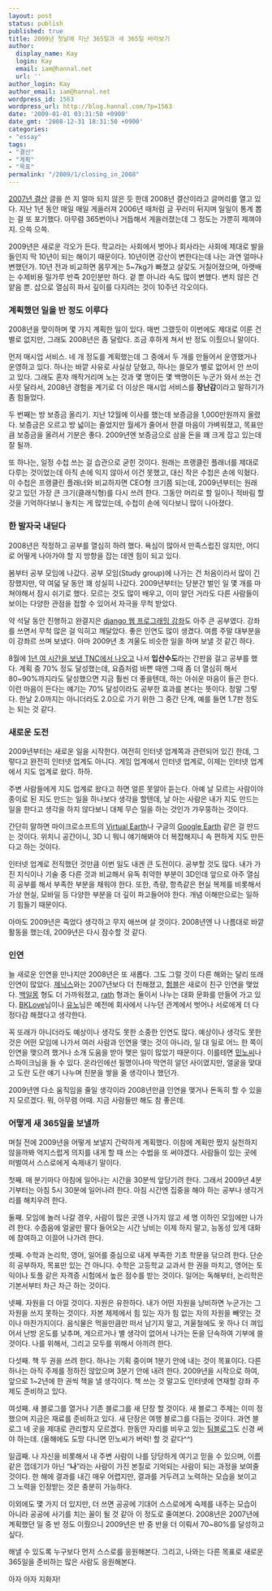 ```yaml
---
layout: post
status: publish
published: true
title: 2009년 첫날에 지난 365일과 새 365일 바라보기
author:
  display_name: Kay
  login: Kay
  email: iam@hannal.net
  url: ''
author_login: Kay
author_email: iam@hannal.net
wordpress_id: 1563
wordpress_url: http://blog.hannal.com/?p=1563
date: '2009-01-01 03:31:50 +0900'
date_gmt: '2008-12-31 18:31:50 +0900'
categories:
- "essay"
tags:
- "결산"
- "계획"
- "목표"
permalink: "/2009/1/closing_in_2008"
---
```

<p><a href="http://blog.hannal.com/closing_in_2007/">2007년 결산</a> 글을 쓴 지 얼마 되지 않은 듯 한데 2008년 결산이라고 글머리를 열고 있다. 지난 1년 동안 매일 매일 게을러져 2006년 때처럼 글 꾸러미 뒤지며 일일이 통계 뽑는 걸 또 포기했다. 아무렴 365번이나 거듭해서 게을러졌는데 그 정도는 가뿐히 제껴야지. 으쓱 으쓱.</p>
<p>2009년은 새로운 각오가 든다. 학교라는 사회에서 벗어나 회사라는 사회에 제대로 발을 들인지 딱 10년이 되는 해이기 때문이다. 10년이면 강산이 변한다는데 나는 과연 얼마나 변했던가. 10년 전과 비교하면 몸무게는 5~7kg가 빠졌고 살갗도 거칠어졌으며, 아랫배는 수제비용 밀가루 반죽 20인분만 하다. 겉 뿐 아니라 속도 많이 변했다. 변치 않은 건 얕음 뿐. 삽으로 열심히 파서 깊이를 다지려는 것이 10주년 각오이다.</p>
<h3>계획했던 일을 반 정도 이루다</h3>
<p>2008년을 맞이하며 몇 가지 계획한 일이 있다. 매번 그랬듯이 이번에도 제대로 이룬 건 별로 없지만, 그래도 2008년은 좀 달랐다. 조금 후하게 쳐서 반 정도 이뤘으니 말이다.</p>
<p>먼저 매시업 서비스. 네 개 정도를 계획했는데 그 중에서 두 개를 만들어서 운영했거나 운영하고 있다. 하나는 바깥 사유로 사실상 닫혔고, 하나는 쓸모가 별로 없어서 안 쓰이고 있다. 그래도 혼자 깨작거리며 노는 것과 몇 명이든 몇 백명이든 누군가 와서 쓰는 건 사뭇 달라서, 2008년 경험을 계기로 더 이상은 매시업 서비스를 <strong>장난감</strong>이라고 말하기가 좀 힘들었다.</p>
<p>두 번째는 방 보증금 올리기. 지난 12월에 이사를 했는데 보증금을 1,000만원까지 올렸다. 보증금은 오르고 방 넓이는 줄었지만 월세가 줄어서 한결 마음이 가벼워졌고, 목표만큼 보증금을 올려서 기분은 좋다. 2009년엔 보증금으로 삼을 돈을 꽤 크게 잡고 있는데 잘 될까.</p>
<p>또 하나는, 일정 수첩 쓰는 걸 습관으로 굳힌 것이다. 원래는 프랭클린 플래너를 제대로 다루는 것이었는데 아직 손에 익지 않아서 이건 못했고, 대신 작은 수첩은 손에 익혔다. 이 수첩은 프랭클린 플래너와 비교하자면 CEO형 크기쯤 되는데, 2009년부터는 원래 갖고 있던 가장 큰 크기(클래식형)를 다시 쓰려 한다. 그동안 머리로 할 일이나 적바림 할 것을 기억하다보니 놓치는 게 많았는데, 수첩이 손에 익다보니 많이 나아졌다.</p>
<h3>한 발자국 내딛다</h3>
<p>2008년은 작정하고 공부를 열심히 하려 했다. 욕심이 많아서 만족스럽진 않지만, 어디로 어떻게 나아가야 할 지 방향을 잡는 데엔 힘이 되고 있다.</p>
<p>봄부터 공부 모임에 나갔다. 공부 모임(Study group)에 나가는 건 처음이라서 많이 긴장했지만, 약 여덟 달 동안 꽤 성실히 나갔다. 2009년부터는 당분간 벌인 일 몇 개를 마쳐야해서 잠시 쉬기로 했다. 모르는 것도 많이 배우고, 이미 알던 거라도 다른 사람들이 보이는 다양한 관점을 접할 수 있어서 자극을 무척 받았다.</p>
<p>약 석달 동안 진행하고 완결지은 <a href="http://blog.hannal.com/01-python_django_lecture/">django 웹 프로그래밍 강좌</a>도 아주 큰 공부였다. 강좌를 쓰면서 무척 많은 걸 익히고 깨달았다. 좋은 인연도 많이 생겼다. 여름 주말 대부분을 이 강좌르 쓰며 보냈다. 아마 2009년 초 겨울도 비슷한 일을 하며 보낼 것 같긴 하다.</p>
<p>8월에 <a href="http://blog.hannal.com/ode_to_my_tnc_life/">1년 여 시간을 보낸 TNC에서 나오고</a> 나서 <strong>입산수도</strong>라는 간판을 걸고 공부를 했다. 계획 중 70% 정도 달성했는데, 요즘처럼 바쁜 때엔 그때 좀 더 열심히 해서 80~90%까지라도 달성했으면 지금 훨씬 더 좋을텐데, 하는 아쉬운 마음이 들곤 한다. 이런 마음이 든다는 얘기는 70% 달성이라도 공부한 효과를 본다는 뜻이다. 정말 그렇다. 한날 2.0까지는 아니더라도 2.0으로 가기 위한 그 중간 단계, 예를 들면 1.7판 정도는 되는 것 같다.</p>
<h3>새로운 도전</h3>
<p>2009년부터는 새로운 일을 시작한다. 여전히 인터넷 업계쪽과 관련되어 있긴 한데, 그렇다고 완전히 인터넷 업계도 아니다. 게임 업계에서 인터넷 업계로, 이제는 인터넷 업계에서 지도 업계로 왔다. 하하.</p>
<p>주변 사람들에게 지도 업계로 왔다고 하면 얼른 못알아 듣는다. 아예 날 모르는 사람이야 종이로 된 지도 만드는 일을 하나보다 생각을 할텐데, 날 아는 사람은 내가 지도 만드는 일을 한다고 생각을 하지 않다보니 대체 무슨 일을 하는 것인가 갸우뚱하는 것이다.</p>
<p>간단히 말하면 마이크로소프트의 <a href="http://www.microsoft.com/VIRTUALEARTH/">Virtual Earth</a>나 구글의 <a href="http://earth.google.com/">Google Earth</a> 같은 걸 만드는 것이다. 위치니 공간이니, 3D 니 뭐니 얘기해봐야 더 복잡해지니 속 편하게 지도 만든다고 하는 것이다.</p>
<p>인터넷 업계로 전직했던 것만큼 이번 일도 내겐 큰 도전이다. 공부할 것도 많다. 내가 가진 지식이나 기술 중 다른 것과 비교해서 유독 취약한 부분이 3D인데 앞으로 아주 열심히 공부를 해서 부족한 부분을 채워야 한다. 또한, 측량, 항측같은 현실 복제를 비롯해서 가상 현실, 모바일 등 다양한 부분을 더 깊이 파고들어야 한다. 개념 이해만으로는 일하기 힘들기 때문이다.</p>
<p>아마도 2009년은 죽었다 생각하고 무지 애쓰며 살 것이다. 2008년엔 나 나름대로 바깥 활동을 했는데, 2009년은 다시 잠수할 것 같다.</p>
<h3>인연</h3>
<p>늘 새로운 인연을 만나지만 2008년은 또 새롭다. 그도 그럴 것이 다른 해와는 달리 또래 인연이 많았다. <a href="http://xenix.dj">제닉스</a>와는 2007년보다 더 친해졌고, <a href="http://blog.changetheweb.net/">험블</a>은 새로이 친구 인연을 맺었다. <a href="http://www.crackradio.com/">백일몽</a> 형도 더 가까워졌고, <a href="http://www.xrath.com">rath</a> 형과는 둘이서 나누는 대화 문화를 만들어 가고 있다. <a href="http://bklove.net">BKLove</a>님이나 <a href="http://www.jungyuno.com/">유노</a>님은 예전에 회사에서 나누던 관계에서 벗어나 서로에게 더 다정다감 해졌다고 생각한다.</p>
<p>꼭 또래가 아니더라도 예상이나 생각도 못한 소중한 인연도 많다. 예상이나 생각도 못한 것은 어떤 모임에 나가서 여러 사람과 인연을 맺는 것이 아니라, 일 대 일로 어느 한 쪽이 인연을 맺으려 했거나 소개 도움을 받아 맺은 일이 많았기 때문이다. 이를테면 <a href="http://www.minoci.net/">민노씨</a>나 스파이크님을 들 수 있다. 온라인에선 필명이나마 막연히 알던 사이였지만, 얼굴을 맞대고 도란 도란 얘기 나누며 친분을 쌓을 줄 생각이나 했던가.</p>
<p>2009년엔 다소 움직임을 줄일 생각이라 2008년만큼 인연을 맺거나 돈독히 할 수 있을지 모르겠다. 뭐, 아무렴 어때. 지금 사람들만 해도 참 좋은데.</p>
<h3>어떻게 새 365일을 보낼까</h3>
<p>며칠 전에 2009년을 어떻게 보낼지 간략하게 계획했다. 이참에 계획만 짰지 실천하지 않을까봐 억지스럽게 의지를 내게 할 때 쓰는 수법을 또 써야겠다. 사람들이 있는 곳에 떠벌여서 스스로에게 숙제내기 말이다.</p>
<p>첫째. 매 분기마다 아침에 일어나는 시간을 30분씩 앞당기려 한다. 그래서 2009년 4분기부터는 아침 5시 30분에 일어나려 한다. 아침 시간엔 집중을 해야 하는 공부나 생각거리를 해치우려 한다.</p>
<p>둘째. 모임에 놀러 나갈 경우, 사람이 많은 곳엔 나가지 않고 세 명 이하인 모임에만 나가려 한다. 수줍음에 얼굴만 팔다 들어오는 시간 낭비는 이제 하지 말고, 능동성 있게 대화에 참여하고 이끌어 나가려 한다.</p>
<p>셋째. 수학과 논리학, 영어, 일어를 중심으로 내게 부족한 기초 학문을 닦으려 한다. 단순히 공부하자, 목표만 있는 건 아니다. 수학은 고등학교 교과서 한 권을 마치고, 영어는 토익이나 토플 같은 자격증 시험에서 높은 점수를 받는 것이다. 일어는 독해부터, 논리학은 기본서부터 차근 차근 하는 것이다.</p>
<p>넷째. 자원을 더 아낄 것이다. 자원은 유한하다. 내가 어떤 자원을 낭비하면 누군가는 그 자원을 쓰지 못하는 것이다. 자본 체제에서 힘 있는 자가 힘 없는 자의 자원을 빼앗는 것이나 마찬가지이다. 음식물은 먹을만큼만 떠서 남기지 말고, 겨울철에도 옷 하나 더 껴입어서 난방 온도를 낮추며, 게으르거나 별 생각이 없어서 나가는 돈을 단속하여 기부에 쓸 것이다. 나를 위해서, 그리고 모두를 위해서 아끼려 한다.</p>
<p>다섯째. 책 두 권을 쓰려 한다. 하나는 기획 중이며 1분기 안에 내는 것이 목표이다. 다른 하나는 아직 주제를 정하진 않았으며 3분기 안에 내려 한다. 2009년을 시작으로 하여, 앞으로 1~2년에 한 권씩 책을 낼 생각이다. 책 쓰는 것 말고도 인터넷에 연재할 강좌 주제도 준비하고 있다.</p>
<p>여섯째. 새 블로그를 열거나 기존 블로그를 새 단장 할 것이다. 새 블로그 주제는 이미 정했으며 지금은 재료를 준비하고 있다. 새 단장은 여행 블로그를 다듬는 것이다. 과연 블로그 네 곳을 제대로 관리할지 모르겠다. 한동안 자리를 비우고 있는 <a href="http://www.blographic.net">팀블로그</a>도 신경 써야 하는데. (올해에도 도망 다니면 민노씨가 버럭! 할 것 같다^^)</p>
<p>일곱째. 나 자신을 비롯해서 내 주변 사람이 나를 당당하게 여기고 믿을 수 있으며, 이름같은 껍데기가 아닌 “<strong>나</strong>”라는 사람이 가진 본질로 기억되는 사람이 되는 과정을 보여줄 것이다. 한 해에 결과를 내긴 매우 어렵지만, 결과를 거두려고 노력하는 모습을 보이고 그 노력을 인정받는 것은 충분히 가능하다.</p>
<p>이외에도 몇 가지 더 있지만, 더 쓰면 공공에 기대어 스스로에게 숙제를 내주는 모습이 아니라 공공에 사기를 치는 꼴이 될 것 같아 이 정도로 줄여본다. 2008년은 2007년에 계획했던 일 중 반 정도 이뤘으니 2009년은 반 중 반을 더 이뤄서 70~80%를 달성하고 싶다.</p>
<p>해낼 수 있도록 누구보다 먼저 스스로를 응원해본다. 그리고, 나와는 다른 목표로 새로운 365일을 준비하는 많은 사람도 응원해본다.</p>
<p>아자 아자 지화자!</p>
